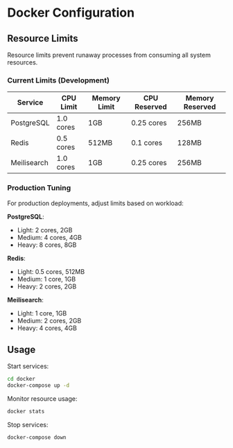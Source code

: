 # Docker Configuration

## Resource Limits

Resource limits prevent runaway processes from consuming all system resources.

### Current Limits (Development)

| Service | CPU Limit | Memory Limit | CPU Reserved | Memory Reserved |
|---------|-----------|--------------|--------------|-----------------|
| PostgreSQL | 1.0 cores | 1GB | 0.25 cores | 256MB |
| Redis | 0.5 cores | 512MB | 0.1 cores | 128MB |
| Meilisearch | 1.0 cores | 1GB | 0.25 cores | 256MB |

### Production Tuning

For production deployments, adjust limits based on workload:

**PostgreSQL**:
- Light: 2 cores, 2GB
- Medium: 4 cores, 4GB
- Heavy: 8 cores, 8GB

**Redis**:
- Light: 0.5 cores, 512MB
- Medium: 1 core, 1GB
- Heavy: 2 cores, 2GB

**Meilisearch**:
- Light: 1 core, 1GB
- Medium: 2 cores, 2GB
- Heavy: 4 cores, 4GB

## Usage

Start services:
```bash
cd docker
docker-compose up -d
```

Monitor resource usage:
```bash
docker stats
```

Stop services:
```bash
docker-compose down
```
